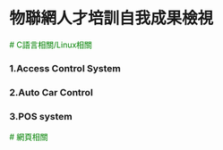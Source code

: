 # 物聯網人才培訓自我成果檢視

<font color=#008000># C語言相關/Linux相關</font>

### 1.Access Control System


### 2.Auto Car Control


### 3.POS system

<font color=#008000>
# 網頁相關
</font>
